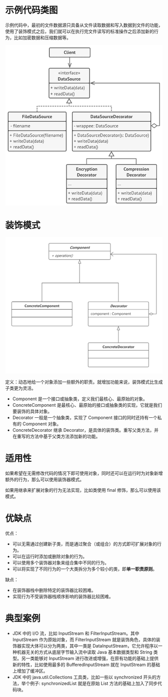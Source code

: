 # 示例代码类图
示例代码中，最初的文件数据源只具备从文件读取数据和写入数据到文件的功能，使用了装饰模式之后，我们就可以在执行完文件读写的标准操作之后添加新的行为，比如加密数据和压缩数据等。

![例子类图](https://github.com/nekolr/design-patterns/blob/master/media/decorator_example.png)

# 装饰模式
![装饰器模式](https://github.com/nekolr/design-patterns/blob/master/media/decorator.png)

定义：动态地给一个对象添加一些额外的职责。就增加功能来说，装饰模式比生成子类更为灵活。

- Component 是一个接口或抽象类，定义我们最核心、最原始的对象。
- ConcreteComponent 是最核心、最原始的接口或抽象类的实现，它就是我们要装饰的具体对象。
- Decorator 一般是一个抽象类，实现了 Component 接口的同时还持有一个私有的 Component 对象。
- ConcreteDecorator 继承 Decorator，是具体的装饰类。重写父类方法，并在重写的方法中基于父类方法添加新的功能。

# 适用性
如果希望在无需修改代码的情况下即可使用对象，同时还可以在运行时为对象新增额外的行为，那么可以使用装饰器模式。

如果用继承来扩展对象的行为无法实现，比如类使用 final 修饰，那么可以使用该模式。

# 优缺点
优点：

- 可以无需通过创建新子类，而是通过聚合（或组合）的方式即可扩展对象的行为。
- 可以在运行时添加或删除对象的行为。
- 可以使用多个装饰器对象来组合集中不同的行为。
- 可以将实现了不同行为的一个大类拆分为多个较小的类，即**单一职责原则**。

缺点：

- 在装饰器栈中删除特定的装饰器比较困难。
- 实现行为不受装饰器栈顺序影响的装饰器比较困难。

# 典型案例
- JDK 中的 I/O 流，比如 InputStream 和 FilterInputStream。其中 InputStream 作为原始对象，而 FilterInputStream 就是装饰角色，具体的装饰器实现大体可以分为两类，其中一类是 DataInputStream，它允许程序以一种机器无关的方式从底层字节输入流中读取 Java 基本数据类型和 String 类型。另一类能够对 InputStream 进行改进或增强，在原有功能的基础上提供新的特性，比如使用最多的 BufferedInputStream 就在  InputStream 的基础上增加了缓冲区。
- JDK 中的 java.util.Collections 工具类，比如一些以 synchronized 开头的方法，举个例子: synchronizedList 就是在原始 List 方法的基础上加入了同步代码块。